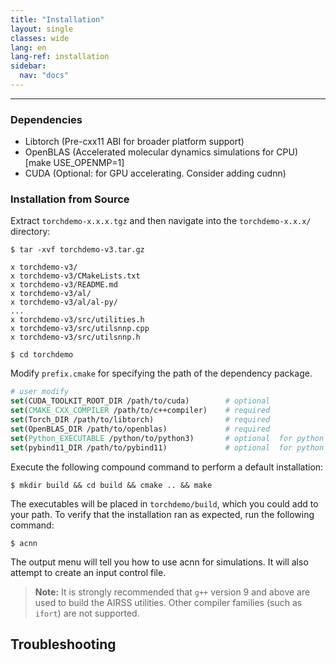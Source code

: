 ```yaml
---
title: "Installation"
layout: single
classes: wide
lang: en
lang-ref: installation
sidebar:
  nav: "docs"
---
```


---
### Dependencies
- Libtorch (Pre-cxx11 ABI for broader platform support)
- OpenBLAS (Accelerated molecular dynamics simulations for CPU) [make USE_OPENMP=1]
- CUDA (Optional: for GPU accelerating. Consider adding cudnn)

### Installation from Source
Extract `torchdemo-x.x.x.tgz` and then navigate into the `torchdemo-x.x.x/` directory:

```console
$ tar -xvf torchdemo-v3.tar.gz

x torchdemo-v3/
x torchdemo-v3/CMakeLists.txt
x torchdemo-v3/README.md
x torchdemo-v3/al/
x torchdemo-v3/al/al-py/
...
x torchdemo-v3/src/utilities.h
x torchdemo-v3/src/utilsnnp.cpp
x torchdemo-v3/src/utilsnnp.h

$ cd torchdemo
```

Modify `prefix.cmake` for specifying the path of the dependency package.
```cmake
# user modify
set(CUDA_TOOLKIT_ROOT_DIR /path/to/cuda)        # optional
set(CMAKE_CXX_COMPILER /path/to/c++compiler)    # required
set(Torch_DIR /path/to/libtorch)                # required
set(OpenBLAS_DIR /path/to/openblas)             # required
set(Python_EXECUTABLE /python/to/python3)       # optional  for python interface
set(pybind11_DIR /path/to/pybind11)             # optional  for python interface(see Python Interface)
```

Execute the following compound command to perform a default installation:

```console
$ mkdir build && cd build && cmake .. && make
```

The executables will be placed in `torchdemo/build`, which you could add to your path. To verify that the installation ran as expected, run the following command:

```console
$ acnn
```

The output menu will tell you how to use acnn for simulations. It will also attempt to create an input control file.


> **Note:** It is strongly recommended that `g++` version 9 and above are used to build the AIRSS
utilities. Other compiler families (such as `ifort`) are not supported.

Troubleshooting
---------------
